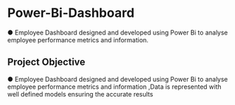 # Power-Bi-Dashboard
●	Employee Dashboard designed and developed using Power Bi to analyse employee performance metrics and information.

## Project Objective
●	Employee Dashboard designed and developed using Power Bi to analyse employee performance metrics and information ,Data is represented with well defined models ensuring the accurate results
